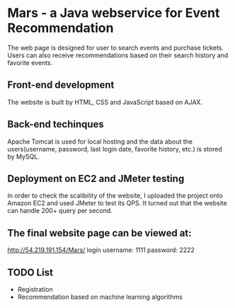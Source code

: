 # Mars - a Java webservice for Event Recommendation
The web page is designed for user to search events and purchase tickets. Users can also receive recommendations based on their search history and favorite events.

## Front-end development
The website is built by HTML, CSS and JavaScript based on AJAX.

## Back-end techinques
Apache Tomcat is used for local hosting and the data about the users(username, password, last login date, favorite history, etc.) is stored by MySQL.

## Deployment on EC2 and JMeter testing
In order to check the scalibility of the website, I uploaded the project onto Amazon EC2 and used JMeter to test its QPS. It turned out that the website can handle 200+ query per second.

## The final website page can be viewed at:
http://54.219.191.154/Mars/
login username: 1111
password: 2222

## TODO List
- Registration
- Recommendation based on machine learning algorithms
